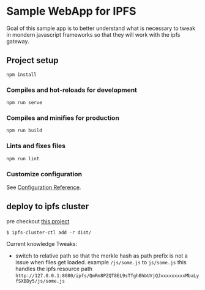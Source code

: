 # Sample WebApp for IPFS

Goal of this sample app is to better understand what is necessary to tweak in mondern javascript frameworks so that they will work with the ipfs gateway.

## Project setup
```
npm install
```

### Compiles and hot-reloads for development
```
npm run serve
```

### Compiles and minifies for production
```
npm run build
```

### Lints and fixes files
```
npm run lint
```

### Customize configuration
See [Configuration Reference](https://cli.vuejs.org/config/).

## deploy to ipfs cluster

pre checkout [this project](https://github.com/idev4u/ipfs-cluster-playground)

```
$ ipfs-cluster-ctl add -r dist/
```

Current knowledge
Tweaks:
* switch to relative path so that the merkle hash as path prefix is not a issue when files get loaded.
  example `/js/some.js` to `js/some.js` this handles the ipfs resource path `http://127.0.0.1:8080/ipfs/QmRm8PZQT8EL9sTTghBhbUVjQJxxxxxxxxxMbaLyfSXBDy5/js/some.js`

